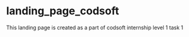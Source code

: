 # Ianding_page_codsoft

This landing page is created as a part of codsoft internship level 1 task 1
